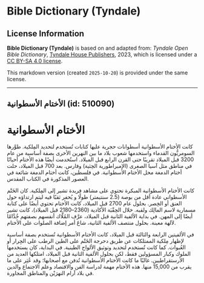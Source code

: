 # Bible Dictionary (Tyndale)

## License Information

**Bible Dictionary (Tyndale)** is based on and adapted from: _Tyndale Open Bible Dictionary_, [Tyndale House Publishers](https://tyndaleopenresources.com/), 2023, which is licensed under a [CC BY-SA 4.0 license](https://creativecommons.org/licenses/by-sa/4.0/legalcode.en).

This markdown version (created `2025-10-20`) is provided under the same license.



--------------------------------

## الأختام الأسطوانية (id: 510090)

الأختام الأسطوانية
==================

كانت الأختام الأسطوانية أسطوانات حجرية عليها كتابات تُستخدم لتحديد المِلكية. طوَّرها السومريُّون القدماء واستخدمها شعوب بلاد ما بين النهرين الأخرى بصفة أساسية من عام 3200 قبل الميلاد تقريبًا حتى القرن الرابع قبل الميلاد. استُخدمت أيضًا هذه الأختام أحيانًا في مناطق مثل آسيا الصغرى (الإمبراطورية الحِثية) وفارس. بعد 700 قبل الميلاد، حلت أختام الدمغة محل الأختام الأسطوانية. في فلسطين، كانت أختام الدمغة شائعة في العصور المذكورة في الكتاب المقدس.

كانت الأختام الأسطوانية المبكرة تحتوي على مشاهد فريدة تشير إلى المِلكية. كان الخَتْم الأسطواني عادة أقل من بوصة (2\.5 سنتيمتر) طولًا و يُحفر ثقبًا فيه ليتم ارتداؤه حول العنق أو الخِصر. بحلول عام 2700 قبل الميلاد، كانت الأختام تحتوي أيضًا على كتابة مسمارية لاسم المالِك ولقبه. خلال الحِقْبَة الأكادية (2360–2180 قبل الميلاد)، كانت تشير أيضًا إلى المهن. في بداية الألفية الثانية قبل الميلاد، عرَّف المُلَّاك أنفسهم بصفتهم خُدَّامًا لآلهة معينة. بحلول منتصف الألفية الثانية، شاعَ أمر إضافة الصلوات على الأختام.

في الألفيتين الرابعة والثالثة قبل الميلاد، كانت الأختام الأسطوانية تُستخدم بصفة أساسية لإظهار مِلكية الممتلكات عن طريق دحرجة الخَتْم على الطين الرطب على الجِرار أو العُبوات. كما كانت تُستخدم لتحديد وتوثيق الألواح الطينية. في البداية، كان يستخدمها الملوك وكبار المسؤولين فقط، لكن بحلول الألفية الثانية قبل الميلاد، امتلكها العديد من الأرستقراطيين. غالبًا ما كانت الأختام الأسطوانية تُدفن مع أصحابها؛ وقد عُثِر على ما يقرب من 15,000 منها. هذه الأختام مهمة لدراسة الفن والاقتصاد وعلم الاجتماع والدين في بلاد آرام النهرَيْن والمناطق المجاورة.


